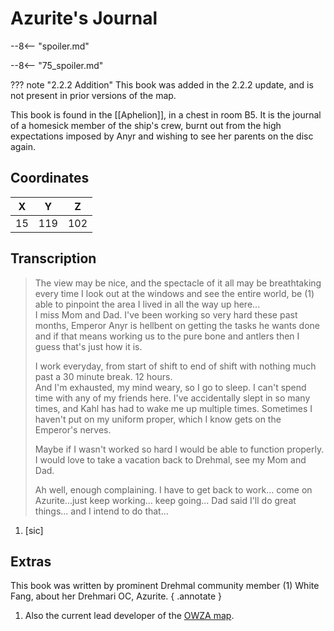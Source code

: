 # Azurite's Journal

--8<-- "spoiler.md"

--8<-- "75_spoiler.md"

??? note "2.2.2 Addition"
    This book was added in the 2.2.2 update, and is not present in prior versions of the map.

This book is found in the [[Aphelion]], in a chest in room B5. It is the journal of a homesick member of the ship's crew, burnt out from the high expectations imposed by Anyr and wishing to see her parents on the disc again.

## Coordinates
| **X** | **Y** | **Z** |
| :---: | :---: | :---: |
|  15   |  119  |  102  |

## Transcription

<div class="annotate" markdown>

> The view may be nice, and the spectacle of it all may be breathtaking every time I look out at the windows and see the entire world, be (1) able to pinpoint the area I lived in all the way up here... <br>
> I miss Mom and Dad. I've been working so very hard these past months, Emperor Anyr is hellbent on getting the tasks he wants done and if that means working us to the pure bone and antlers then I guess that's just how it is.
>
> I work everyday, from start of shift to end of shift with nothing much past a 30 minute break. 12 hours. <br>
> And I'm exhausted, my mind weary, so I go to sleep. I can't spend time with any of my friends here. I've accidentally slept in so many times, and Kahl has had to wake me up multiple times. Sometimes I haven't put on my uniform proper, which I know gets on the Emperor's nerves.
> 
> Maybe if I wasn't worked so hard I would be able to function properly. I would love to take a vacation back to Drehmal, see my Mom and Dad.
>
> Ah well, enough complaining. I have to get back to work... come on Azurite...just keep working... keep going... Dad said I'll do great things... and I intend to do that...

</div>

1. [sic]

## Extras

This book was written by prominent Drehmal community member (1) White Fang, about her Drehmari OC, Azurite. 
{ .annotate }

1. Also the current lead developer of the [OWZA map](https://www.planetminecraft.com/project/open-world-zombie-apocalypse-survival/).
